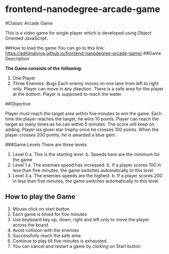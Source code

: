 frontend-nanodegree-arcade-game
===============================
#Classic Arcade Game

This is a video game for single player which is developed using Object Oriented JavaScript.

##How to load the game
You can go to this link: https://aditimalviya.github.io/frontend-nanodegree-arcade-game/
##Game Description

**The Game consists of the following:**
1. One Player
2. Three Enemies: Bugs
Each enemy moves on one lane from left to right only.
Player can move in any direction.
There is a safe area for the player at the bottom.
Player is supposed to reach the water.

##Objective

Player must reach the target area within five minutes to win the game.
Each time the player reaches the target, he wins 10 points.
Player can reach the target as many times as he can within 5 minutes.
The score will keep on adding.
Player iss given star trophy once he crosses 100 points.
When the player crosses 200 points, he is awarded a blue gem.

###Game Levels
There are three levels
1. Level 0
  a. This is the starting level.
  b. Speeds here are the minimum for the game
2. Level 1
  a. The enemies speed has increased.
  b. If a player scores 100 in less than five minutes, the game switches automatically to this level
3. Level 3
  a. The enemies speeds are the highest.
  b. If a player scores 200 in less than five minutes, the game switches automatically to this level

## How to play the Game
1. Mouse click on start button
2. Each game is timed for five minutes
3. Use keyboard key up, down, right and left only to move the player across the board.
4. Avoid collision with the enemies
5. Successfully reach the safe area
6. Continue to play till five minutes is exhausted
7. You can cancel and restart a game by clicking on Start button
